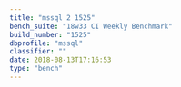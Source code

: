 ```yaml
---
title: "mssql 2 1525"
bench_suite: "18w33 CI Weekly Benchmark"
build_number: "1525"
dbprofile: "mssql"
classifier: ""
date: 2018-08-13T17:16:53
type: "bench"
---
```

